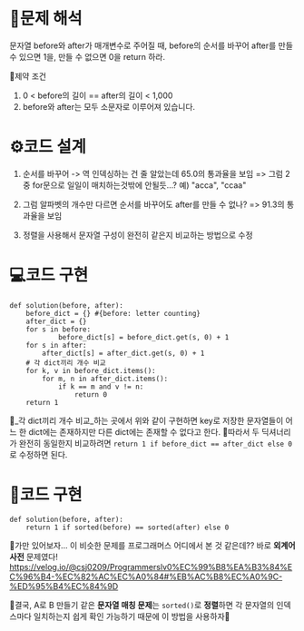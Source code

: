 <h1 id="📜문제-해석">📜문제 해석</h1>
<p>문자열 before와 after가 매개변수로 주어질 때, before의 순서를 바꾸어 after를 만들 수 있으면 1을, 만들 수 없으면 0을 return 하라.</p>
<p>🚧제약 조건</p>
<ol>
<li>0 &lt; before의 길이 == after의 길이 &lt; 1,000</li>
<li>before와 after는 모두 소문자로 이루어져 있습니다.</li>
</ol>
<h1 id="⚙️코드-설계">⚙️코드 설계</h1>
<ol>
<li><p>순서를 바꾸어 -&gt; 역 인덱싱하는 건 줄 알았는데 65.0의 통과율을 보임
=&gt; 그럼 2중 for문으로 일일이 매치하는것밖에 안될듯...?
 예) &quot;acca&quot;, &quot;ccaa&quot;</p>
</li>
<li><p>그럼 알파벳의 개수만 다르면 순서를 바꾸어도 after를 만들 수 없나?
=&gt; 91.3의 통과율을 보임</p>
</li>
<li><p>정렬을 사용해서 문자열 구성이 완전히 같은지 비교하는 방법으로 수정</p>
</li>
</ol>
<h1 id="💻코드-구현">💻코드 구현</h1>
<pre><code class="language-python">def solution(before, after): 
    before_dict = {} #{before: letter counting}
    after_dict = {}
    for s in before:
            before_dict[s] = before_dict.get(s, 0) + 1
    for s in after:
        after_dict[s] = after_dict.get(s, 0) + 1
    # 각 dict끼리 개수 비교
    for k, v in before_dict.items():
        for m, n in after_dict.items():
            if k == m and v != n:
                return 0
    return 1</code></pre>
<p>🚩_각 dict끼리 개수 비교_하는 곳에서 위와 같이 구현하면 key로 저장한 문자열들이 어느 한 dict에는 존재하지만 다른 dict에는 존재할 수 없다고 한다.
🔨따라서 두 딕셔너리가 완전히 동일한지 비교하려면 <code>return 1 if before_dict == after_dict else 0</code>로 수정하면 된다.</p>
<h1 id="🤖코드-구현">🤖코드 구현</h1>
<pre><code class="language-python">def solution(before, after):
    return 1 if sorted(before) == sorted(after) else 0</code></pre>
<p>🤔가만 있어보자... 이 비슷한 문제를 프로그래머스 어디에서 본 것 같은데?? 바로 <strong>외계어 사전</strong> 문제였다!
<a href="https://velog.io/@csj0209/Programmerslv0%EC%99%B8%EA%B3%84%EC%96%B4-%EC%82%AC%EC%A0%84#%EB%AC%B8%EC%A0%9C-%ED%95%B4%EC%84%9D">https://velog.io/@csj0209/Programmerslv0%EC%99%B8%EA%B3%84%EC%96%B4-%EC%82%AC%EC%A0%84#%EB%AC%B8%EC%A0%9C-%ED%95%B4%EC%84%9D</a></p>
<p>📝결국, A로 B 만들기 같은 <strong>문자열 매칭 문제</strong>는 <code>sorted()</code>로 <strong>정렬</strong>하면 각 문자열의 인덱스마다 일치하는지 쉽게 확인 가능하기 때문에 이 방법을 사용하자🔑 </p>